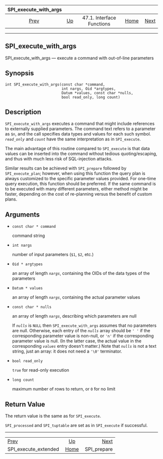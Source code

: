 <!--?xml version="1.0" encoding="UTF-8" standalone="no"?-->

|                    SPI\_execute\_with\_args                   |                                                      |                           |                                                       |                                             |
| :-----------------------------------------------------------: | :--------------------------------------------------- | :-----------------------: | ----------------------------------------------------: | ------------------------------------------: |
| [Prev](spi-spi-execute-extended.html "SPI_execute_extended")  | [Up](spi-interface.html "47.1. Interface Functions") | 47.1. Interface Functions | [Home](index.html "PostgreSQL 17devel Documentation") |  [Next](spi-spi-prepare.html "SPI_prepare") |

***

[]()

## SPI\_execute\_with\_args

SPI\_execute\_with\_args — execute a command with out-of-line parameters

## Synopsis

    int SPI_execute_with_args(const char *command,
                              int nargs, Oid *argtypes,
                              Datum *values, const char *nulls,
                              bool read_only, long count)

## Description

`SPI_execute_with_args` executes a command that might include references to externally supplied parameters. The command text refers to a parameter as `$n`, and the call specifies data types and values for each such symbol. *`read_only`* and *`count`* have the same interpretation as in `SPI_execute`.

The main advantage of this routine compared to `SPI_execute` is that data values can be inserted into the command without tedious quoting/escaping, and thus with much less risk of SQL-injection attacks.

Similar results can be achieved with `SPI_prepare` followed by `SPI_execute_plan`; however, when using this function the query plan is always customized to the specific parameter values provided. For one-time query execution, this function should be preferred. If the same command is to be executed with many different parameters, either method might be faster, depending on the cost of re-planning versus the benefit of custom plans.

## Arguments

*   `const char * command`

    command string

*   `int nargs`

    number of input parameters (`$1`, `$2`, etc.)

*   `Oid * argtypes`

    an array of length *`nargs`*, containing the OIDs of the data types of the parameters

*   `Datum * values`

    an array of length *`nargs`*, containing the actual parameter values

*   `const char * nulls`

    an array of length *`nargs`*, describing which parameters are null

    If *`nulls`* is `NULL` then `SPI_execute_with_args` assumes that no parameters are null. Otherwise, each entry of the *`nulls`* array should be `' '` if the corresponding parameter value is non-null, or `'n'` if the corresponding parameter value is null. (In the latter case, the actual value in the corresponding *`values`* entry doesn't matter.) Note that *`nulls`* is not a text string, just an array: it does not need a `'\0'` terminator.

*   `bool read_only`

    `true` for read-only execution

*   `long count`

    maximum number of rows to return, or `0` for no limit

## Return Value

The return value is the same as for `SPI_execute`.

`SPI_processed` and `SPI_tuptable` are set as in `SPI_execute` if successful.

***

|                                                               |                                                       |                                             |
| :------------------------------------------------------------ | :---------------------------------------------------: | ------------------------------------------: |
| [Prev](spi-spi-execute-extended.html "SPI_execute_extended")  |  [Up](spi-interface.html "47.1. Interface Functions") |  [Next](spi-spi-prepare.html "SPI_prepare") |
| SPI\_execute\_extended                                        | [Home](index.html "PostgreSQL 17devel Documentation") |                                SPI\_prepare |
